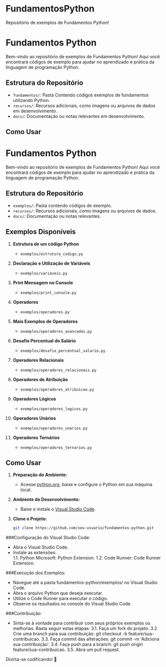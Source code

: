 # FundamentosPython
Repositório de exemplos de Fundamentos Python!

# Fundamentos Python

Bem-vindo ao repositório de exemplos de Fundamentos Python! Aqui você encontrará códigos de exemplo para ajudar no aprendizado e prática da linguagem de programação Python.

## Estrutura do Repositório

- `fundamentos/`: Pasta Contendo códigos exemplos de fundamentos utilizando Python.
- `recursos/`: Recursos adicionais, como imagens ou arquivos de dados em desenvolvimento.
- `docs/`: Documentação ou notas relevantes em desenvolvimento.

## Como Usar
# Fundamentos Python

Bem-vindo ao repositório de exemplos de Fundamentos Python! Aqui você encontrará códigos de exemplo para ajudar no aprendizado e prática da linguagem de programação Python.

## Estrutura do Repositório

- `exemplos/`: Pasta contendo códigos de exemplo.
- `recursos/`: Recursos adicionais, como imagens ou arquivos de dados.
- `docs/`: Documentação ou notas relevantes.

## Exemplos Disponíveis

1. **Estrutura de um código Python**
   - `exemplos/estrutura_codigo.py`

2. **Declaração e Utilização de Variáveis**
   - `exemplos/variaveis.py`

3. **Print Mensagem no Console**
   - `exemplos/print_console.py`

4. **Operadores**
   - `exemplos/operadores.py`

5. **Mais Exemplos de Operadores**
   - `exemplos/operadores_avancados.py`

6. **Desafio Percentual do Salário**
   - `exemplos/desafio_percentual_salario.py`

7. **Operadores Relacionais**
   - `exemplos/operadores_relacionais.py`

8. **Operadores de Atribuição**
   - `exemplos/operadores_atribuicao.py`

9. **Operadores Lógicos**
   - `exemplos/operadores_logicos.py`

10. **Operadores Unários**
    - `exemplos/operadores_unarios.py`

11. **Operadores Ternários**
    - `exemplos/operadores_ternarios.py`

## Como Usar

1. **Preparação do Ambiente:**
   - Acesse [python.org](https://www.python.org/), baixe e configure o Python em sua máquina local.

2. **Ambiente de Desenvolvimento:**
   - Baixe e instale o [Visual Studio Code](https://code.visualstudio.com/).

3. **Clone o Projeto:**
   ```bash
   git clone https://github.com/seu-usuario/fundamentos-python.git

###Configuração do Visual Studio Code:

* Abra o Visual Studio Code.
* Instale as extensões: <br />
1.1. Python Microsoft: Python Extension.
1.2. Code Runner: Code Runner Extension.

###Execução dos Exemplos:

* Navegue até a pasta fundamentos-python/exemplos/ no Visual Studio Code.
* Abra o arquivo Python que deseja executar.
* Utilize o Code Runner para executar o código.
* Observe os resultados no console do Visual Studio Code.

###Contribuição:
* Sinta-se à vontade para contribuir com seus próprios exemplos ou melhorias. 
  Basta seguir estas etapas:
   3.1. Faça um fork do projeto.
   3.2. Crie uma branch para sua contribuição: git checkout -b feature/sua-contribuicao.
   3.3. Faça commit das alterações: git commit -m 'Adiciona sua contribuição'.
   3.4. Faça push para a branch: git push origin feature/sua-contribuicao.
   3.5. Abra um pull request.

Divirta-se codificando! 🚀